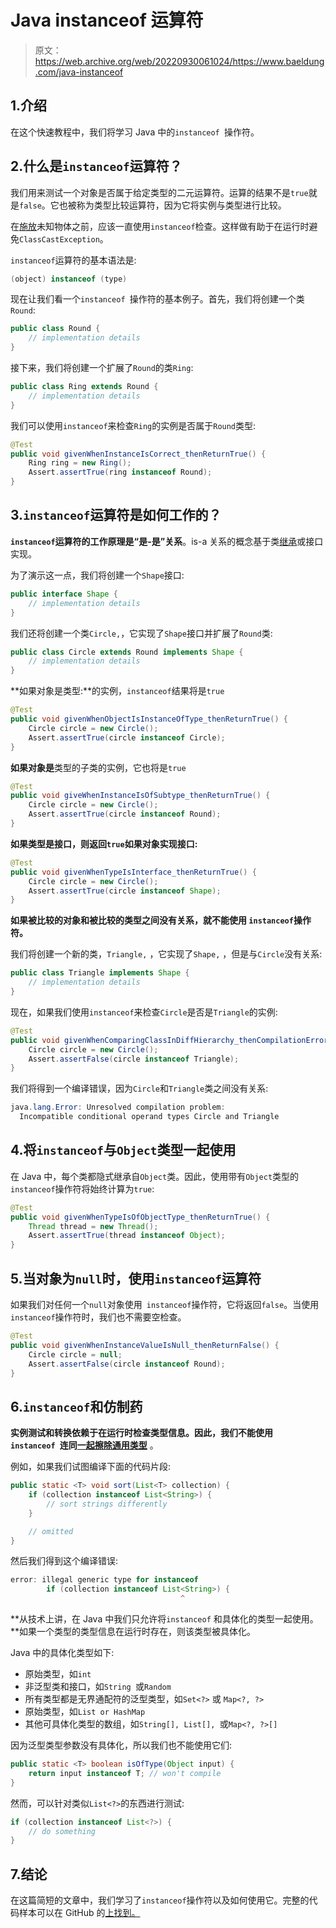 # Java instanceof 运算符

> 原文：<https://web.archive.org/web/20220930061024/https://www.baeldung.com/java-instanceof>

## 1.介绍

在这个快速教程中，我们将学习 Java 中的`instanceof `操作符。

## 2.什么是`instanceof`运算符？

我们用来测试一个对象是否属于给定类型的二元运算符。运算的结果不是`true`就是`false`。它也被称为类型比较运算符，因为它将实例与类型进行比较。

在[施放](/web/20220910004940/https://www.baeldung.com/java-type-casting)未知物体之前，应该一直使用`instanceof`检查。这样做有助于在运行时避免`ClassCastException`。

`instanceof`运算符的基本语法是:

```java
(object) instanceof (type)
```

现在让我们看一个`instanceof `操作符的基本例子。首先，我们将创建一个类`Round`:

```java
public class Round {
    // implementation details
}
```

接下来，我们将创建一个扩展了`Round`的类`Ring`:

```java
public class Ring extends Round {
    // implementation details
}
```

我们可以使用`instanceof`来检查`Ring`的实例是否属于`Round`类型:

```java
@Test
public void givenWhenInstanceIsCorrect_thenReturnTrue() {
    Ring ring = new Ring();
    Assert.assertTrue(ring instanceof Round);
}
```

## 3.`instanceof`运算符是如何工作的？

**`instanceof`运算符的工作原理是“是-是”关系**。is-a 关系的概念基于类[继承](/web/20220910004940/https://www.baeldung.com/java-inheritance-composition)或接口实现。

为了演示这一点，我们将创建一个`Shape`接口:

```java
public interface Shape {
    // implementation details
}
```

我们还将创建一个类`Circle,`，它实现了`Shape`接口并扩展了`Round`类:

```java
public class Circle extends Round implements Shape {
    // implementation details
}
```

**如果对象是类型:**的实例，`instanceof`结果将是`true`

```java
@Test
public void givenWhenObjectIsInstanceOfType_thenReturnTrue() {
    Circle circle = new Circle();
    Assert.assertTrue(circle instanceof Circle);
}
```

**如果对象是**类型的子类的实例，它也将是`true`

```java
@Test
public void giveWhenInstanceIsOfSubtype_thenReturnTrue() {
    Circle circle = new Circle();
    Assert.assertTrue(circle instanceof Round);
}
```

**如果类型是接口，则返回`true`如果对象实现接口:**

```java
@Test
public void givenWhenTypeIsInterface_thenReturnTrue() {
    Circle circle = new Circle();
    Assert.assertTrue(circle instanceof Shape);
}
```

**如果被比较的对象和被比较的类型之间没有关系，就不能使用 `instanceof`操作符。**

我们将创建一个新的类，`Triangle,` ，它实现了`Shape,` ，但是与`Circle`没有关系:

```java
public class Triangle implements Shape {
    // implementation details
}
```

现在，如果我们使用`instanceof`来检查`Circle`是否是`Triangle`的实例:

```java
@Test
public void givenWhenComparingClassInDiffHierarchy_thenCompilationError() {
    Circle circle = new Circle();
    Assert.assertFalse(circle instanceof Triangle);
}
```

我们将得到一个编译错误，因为`Circle`和`Triangle`类之间没有关系:

```java
java.lang.Error: Unresolved compilation problem:
  Incompatible conditional operand types Circle and Triangle
```

## 4.将`instanceof`与`Object`类型一起使用

在 Java 中，每个类都隐式继承自`Object`类。因此，使用带有`Object`类型的`instanceof`操作符将始终计算为`true`:

```java
@Test
public void givenWhenTypeIsOfObjectType_thenReturnTrue() {
    Thread thread = new Thread();
    Assert.assertTrue(thread instanceof Object);
}
```

## 5.当对象为`null`时，使用`instanceof`运算符

如果我们对任何一个`null`对象使用` instanceof`操作符，它将返回`false`。当使用`instanceof`操作符时，我们也不需要空检查。

```java
@Test
public void givenWhenInstanceValueIsNull_thenReturnFalse() {
    Circle circle = null;
    Assert.assertFalse(circle instanceof Round);
}
```

## 6.`instanceof`和仿制药

**实例测试和转换依赖于在运行时检查类型信息。因此，我们不能使用`instanceof `连同[一起擦除通用类型](/web/20220910004940/https://www.baeldung.com/java-type-erasure)** 。

例如，如果我们试图编译下面的代码片段:

```java
public static <T> void sort(List<T> collection) {
    if (collection instanceof List<String>) {
        // sort strings differently
    }

    // omitted
}
```

然后我们得到这个编译错误:

```java
error: illegal generic type for instanceof
        if (collection instanceof List<String>) {
                                      ^
```

**从技术上讲，在 Java 中我们只允许将`instanceof` 和具体化的类型一起使用。**如果一个类型的类型信息在运行时存在，则该类型被具体化。

Java 中的具体化类型如下:

*   原始类型，如`int`
*   非泛型类和接口，如`String `或`Random`
*   所有类型都是无界通配符的泛型类型，如`Set<?>` 或 `Map<?, ?>`
*   原始类型，如`List or HashMap`
*   其他可具体化类型的数组，如`String[], List[], `或`Map<?, ?>[]`

因为泛型类型参数没有具体化，所以我们也不能使用它们:

```java
public static <T> boolean isOfType(Object input) {
    return input instanceof T; // won't compile
}
```

然而，可以针对类似`List<?>`的东西进行测试:

```java
if (collection instanceof List<?>) {
    // do something
}
```

## 7.结论

在这篇简短的文章中，我们学习了`instanceof`操作符以及如何使用它。完整的代码样本可以在 GitHub 的[上找到。](https://web.archive.org/web/20220910004940/https://github.com/eugenp/tutorials/tree/master/core-java-modules/core-java-lang-operators)